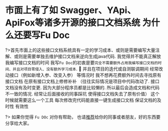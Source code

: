 # 市面上有了如 Swagger、YApi、ApiFox等诸多开源的接口文档系统 为什么还要写Fu Doc
?>首先市面上的这些接口文档系统具有一定的学习成本、或则是需要编写大量注解、或则是需要单独去维护接口文档来逆向生成java代码. 我觉得并不能真正解放我编写接口文档的时间
我写`Fu Doc`的初衷是要`完全不需要额外占用我编写接口文档的时间、并且对项目零侵入、没有额外学习成本`. :tada:
并且在项目的迭代或自测联调期间 经常改动接口（例如新增入参、改变入参） 等情况时 我不想再花费额外时间去寻找原有接口文档 在原有接口文档上修修补补
（往往实际情况是项目中代码改动了. 接口文档没有及时变更. 因为大部分程序员都是比较懒的. 所以最后会造成文档和代码不一致的情况. 经常让后面接收的同事踩坑 使得接口文档失去了原有价值）
这个时候就需要这么一个工具 每次修改完代码能直接一键生成接口文档 保证文档的及时性 有效性

?> 如果你觉得 `Fu DOc` 对你有帮助， 也请[推荐](https://github.com/wangdingfu/fu-api-doc-plugin)给你的同事或者朋友，好的东西要分享给大家。

